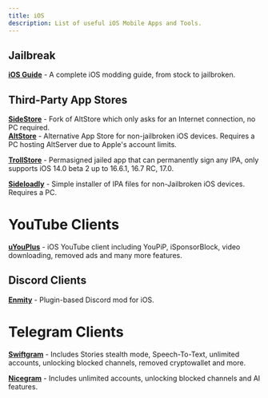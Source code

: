 ```yaml
---
title: iOS 
description: List of useful iOS Mobile Apps and Tools.
---
```


## Jailbreak

[**iOS Guide**](https://ios.cfw.guide/) - A complete iOS modding guide, from stock to jailbroken.  

## Third-Party App Stores
[**SideStore**](https://sidestore.io/) - Fork of AltStore which only asks for an Internet connection, no PC required.  
[**AltStore**](https://altstore.io/) - Alternative App Store for non-jailbroken iOS devices. Requires a PC hosting AltServer due to Apple's account limits.  

[**TrollStore**](https://github.com/opa334/TrollStore) - Permasigned jailed app that can permanently sign any IPA, only supports iOS 14.0 beta 2 up to 16.6.1, 16.7 RC, 17.0.

[**Sideloadly**](https://sideloadly.io/) - Simple installer of IPA files for non-Jailbroken iOS devices. Requires a PC.  

# YouTube Clients
[**uYouPlus**](https://github.com/qnblackcat/uYouPlus) - iOS YouTube client including YouPiP, iSponsorBlock, video downloading, removed ads and many more features.  

## Discord Clients
[**Enmity**](https://enmity.unbound.rip/) - Plugin-based Discord mod for iOS.

# Telegram Clients
[**Swiftgram**](https://apps.apple.com/app/swiftgram/id6471879502) - Includes Stories stealth mode, Speech-To-Text, unlimited accounts, unlocking blocked channels, removed cryptowallet and more.  

[**Nicegram**](https://apps.apple.com/app/apple-store/id1608870673) - Includes unlimited accounts, unlocking blocked channels and AI features.  
